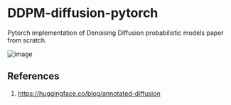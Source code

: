 # DDPM-diffusion-pytorch
Pytorch implementation of Denoising Diffusion probabilistic models paper from scratch.

![image](https://github.com/user-attachments/assets/f6b5e41b-48ff-4c33-92a0-cd97b94d77a3)


## References
1. https://huggingface.co/blog/annotated-diffusion

